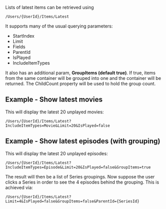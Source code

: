 Lists of latest items can be retrieved using

`/Users/{UserId}/Items/Latest`

It supports many of the usual querying parameters:

* StartIndex
* Limit
* Fields
* ParentId
* IsPlayed
* IncludeItemTypes

It also has an additional param, **GroupItems (default true)**. If true, items from the same container will be grouped into one and the container will be returned. The ChildCount property will be used to hold the group count.

## Example - Show latest movies

This will display the latest 20 unplayed movies:

`/Users/{UserId}/Items/Latest?IncludeItemTypes=Movie&Limit=20&IsPlayed=false`

## Example - Show latest episodes (with grouping)

This will display the latest 20 unplayed episodes:

`/Users/{UserId}/Items/Latest?IncludeItemTypes=Episode&Limit=20&IsPlayed=false&GroupItems=true`

The result will then be a list of Series groupings. Now suppose the user clicks a Series in order to see the 4 episodes behind the grouping. This is achieved via:

`/Users/{UserId}/Items/Latest?Limit=4&IsPlayed=false&GroupItems=false&ParentId={SeriesId}`